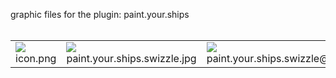 graphic files for the plugin: paint.your.ships<br>
<br>
<table>
	<tr>
		<td><img src="https://github.com/zuckung/endless-sky-plugins/blob/main/myplugins/paint.your.ships/icon.png?raw=true"><br>
		icon.png</td>
		<td><img src="https://github.com/zuckung/endless-sky-plugins/blob/main/myplugins/paint.your.ships/images/scene/paint.your.ships.swizzle.jpg?raw=true"><br>
		paint.your.ships.swizzle.jpg</td>
		<td><img src="https://github.com/zuckung/endless-sky-plugins/blob/main/myplugins/paint.your.ships/images/scene/paint.your.ships.swizzle@2x.jpg?raw=true"><br>
		paint.your.ships.swizzle@2x.jpg</td>
	</tr>
</table>

